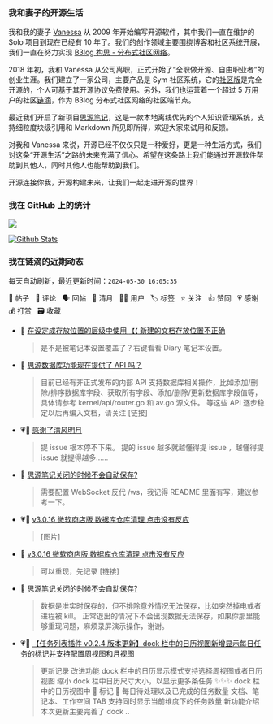 ### 我和妻子的开源生活

我和我的妻子 [Vanessa](https://github.com/Vanessa219) 从 2009 年开始编写开源软件，其中我们一直在维护的 Solo 项目到现在已经有 10 年了。我们的创作领域主要围绕博客和社区系统开展，我们一直在努力实现 [B3log 构思 - 分布式社区网络](https://ld246.com/article/1546941897596)。

2018 年初，我和 Vanessa 从公司离职，正式开始了“全职做开源、自由职业者”的创业生涯。我们建立了一家公司，主要产品是 Sym 社区系统，它的[社区版](https://github.com/88250/symphony)是完全开源的，个人可基于其开源协议免费使用。另外，我们也运营着一个超过 5 万用户的社区[链滴](https://ld246.com)，作为 B3log 分布式社区网络的社区端节点。

最近我们开启了新项目[思源笔记](https://github.com/siyuan-note/siyuan)，这是一款本地离线优先的个人知识管理系统，支持细粒度块级引用和 Markdown 所见即所得，欢迎大家来试用和反馈。

对我和 Vanessa 来说，开源已经不仅仅只是一种爱好，更是一种生活方式，我们对这条“开源生活”之路的未来充满了信心。希望在这条路上我们能通过开源软件帮助到其他人，同时其他人也能帮助到我们。

开源连接你我，开源构建未来，让我们一起走进开源的世界！

### 我在 GitHub 上的统计

<a title="Hits" target="_blank" href="https://github.com/88250/88250"><img src="https://hits.b3log.org/88250/88250.svg"></a>

[![Github Stats](https://github-readme-stats.vercel.app/api?username=88250&theme=tokyonight&show_icons=true)](https://github.com/88250)

<!--events start -->

### 我在链滴的近期动态

每天自动刷新，最近更新时间：`2024-05-30 16:05:35`

📝 帖子 &nbsp; 💬 评论 &nbsp; 🗣 回帖 &nbsp; 🌙 清月 &nbsp; 👨‍💻 用户 &nbsp; 🏷️ 标签 &nbsp; ⭐️ 关注 &nbsp; 👍 赞同 &nbsp; 💗 感谢 &nbsp; 💰 打赏 &nbsp; 🗃 收藏

* 💬 [在设定成存放位置的层级中使用 `【【` 新建的文档存放位置不正确](https://ld246.com/article/1717055144297/comment/1717055689383#comments)

  > 是不是被笔记本设置覆盖了？右键看看 Diary 笔记本设置。
* 💬 [思源数据库功能现在提供了 API 吗？](https://ld246.com/article/1717014564274/comment/1717030869772#comments)

  > 目前已经有非正式发布的内部 API 支持数据库相关操作，比如添加/删除/排序数据库字段、获取所有字段、添加/删除/更新数据库字段值等，具体请参考 kernel/api/router.go 和 av.go 源文件。 等这些 API 逐步稳定以后再编入文档，请关注 [链接]
* 💗🌙 [感谢了清风明月](https://ld246.com/member/JeffreyChen/breezemoons/1716980963864)

  > 提 issue 根本停不下来。 提的 issue 越多就越懂得提 issue ，越懂得提 issue 就提得越多……
* 💬 [思源笔记关闭的时候不会自动保存?](https://ld246.com/article/1716991723436/comment/1716992759529#comments)

  > 需要配置 WebSocket 反代 /ws，我记得 README 里面有写，建议参考一下。
* 💗📝 [v3.0.16 微软商店版 数据库仓库清理 点击没有反应](https://ld246.com/article/1716944786741)

  > [图片]
* 💬 [v3.0.16 微软商店版 数据库仓库清理 点击没有反应](https://ld246.com/article/1716944786741/comment/1716992194027#comments)

  > 可以重现，先记录 [链接]
* 💬 [思源笔记关闭的时候不会自动保存?](https://ld246.com/article/1716991723436/comment/1716991899019#comments)

  > 数据是准实时保存的，但不排除意外情况无法保存，比如突然掉电或者进程被 kill。 正常退出的情况下不会出现数据无法保存，如果你那里能够重现问题，麻烦录屏演示操作，谢谢。
* 💗📝 [【任务列表插件 v0.2.4 版本更新】dock 栏中的日历视图新增显示每日任务的标记并支持配置周视图和月视图](https://ld246.com/article/1716944804784)

  > 更新记录 改进功能 dock 栏中的日历显示模式支持选择周视图或者日历视图 缩小 dock 栏中日历尺寸大小，以显示更多条任务 ✨✨✨ dock 栏中的日历视图中 📍 标记 📍 每日待处理以及已完成的任务数量 文档、笔记本、工作空间 TAB 支持同时显示当前维度下的任务数量 新功能介绍 本次更新主要完善了 dock ..


<!--events end -->
